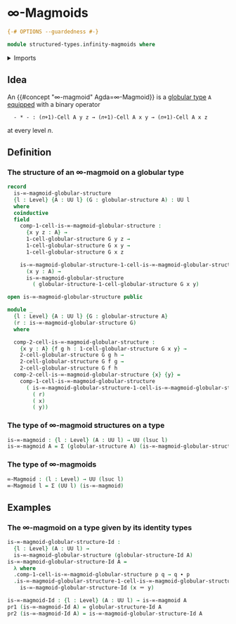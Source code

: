 # ∞-Magmoids

```agda
{-# OPTIONS --guardedness #-}

module structured-types.infinity-magmoids where
```

<details><summary>Imports</summary>

```agda
open import foundation.dependent-pair-types
open import foundation.identity-types
open import foundation.universe-levels

open import structured-types.globular-types
```

</details>

## Idea

An {{#concept "$∞$-magmoid" Agda=∞-Magmoid}} is a
[globular type](structured-types.globular-types.md) `A`
[equipped](foundation.structure.md) with a binary operator

```text
  - * - : (𝑛+1)-Cell A y z → (𝑛+1)-Cell A x y → (𝑛+1)-Cell A x z
```

at every level $n$.

## Definition

### The structure of an $∞$-magmoid on a globular type

```agda
record
  is-∞-magmoid-globular-structure
  {l : Level} {A : UU l} (G : globular-structure A) : UU l
  where
  coinductive
  field
    comp-1-cell-is-∞-magmoid-globular-structure :
      {x y z : A} →
      1-cell-globular-structure G y z →
      1-cell-globular-structure G x y →
      1-cell-globular-structure G x z

    is-∞-magmoid-globular-structure-1-cell-is-∞-magmoid-globular-structure :
      (x y : A) →
      is-∞-magmoid-globular-structure
        ( globular-structure-1-cell-globular-structure G x y)

open is-∞-magmoid-globular-structure public

module _
  {l : Level} {A : UU l} {G : globular-structure A}
  (r : is-∞-magmoid-globular-structure G)
  where

  comp-2-cell-is-∞-magmoid-globular-structure :
    {x y : A} {f g h : 1-cell-globular-structure G x y} →
    2-cell-globular-structure G g h →
    2-cell-globular-structure G f g →
    2-cell-globular-structure G f h
  comp-2-cell-is-∞-magmoid-globular-structure {x} {y} =
    comp-1-cell-is-∞-magmoid-globular-structure
      ( is-∞-magmoid-globular-structure-1-cell-is-∞-magmoid-globular-structure
        ( r)
        ( x)
        ( y))
```

### The type of $∞$-magmoid structures on a type

```agda
is-∞-magmoid : {l : Level} (A : UU l) → UU (lsuc l)
is-∞-magmoid A = Σ (globular-structure A) (is-∞-magmoid-globular-structure)
```

### The type of $∞$-magmoids

```agda
∞-Magmoid : (l : Level) → UU (lsuc l)
∞-Magmoid l = Σ (UU l) (is-∞-magmoid)
```

## Examples

### The $∞$-magmoid on a type given by its identity types

```agda
is-∞-magmoid-globular-structure-Id :
  {l : Level} (A : UU l) →
  is-∞-magmoid-globular-structure (globular-structure-Id A)
is-∞-magmoid-globular-structure-Id A =
  λ where
  .comp-1-cell-is-∞-magmoid-globular-structure p q → q ∙ p
  .is-∞-magmoid-globular-structure-1-cell-is-∞-magmoid-globular-structure x y →
    is-∞-magmoid-globular-structure-Id (x ＝ y)

is-∞-magmoid-Id : {l : Level} (A : UU l) → is-∞-magmoid A
pr1 (is-∞-magmoid-Id A) = globular-structure-Id A
pr2 (is-∞-magmoid-Id A) = is-∞-magmoid-globular-structure-Id A
```
